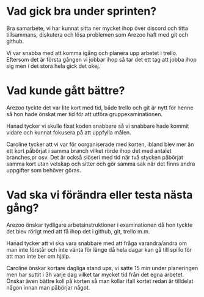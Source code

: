 # Vad gick bra under sprinten?
  Bra samarbete, vi har kunnat sitta ner mycket ihop över discord och titta tillsammans, diskutera och lösa problemen som Arezoo haft med git och github.
   
  Vi var snabba med att komma igång och planera upp arbetet i trello. Eftersom det är första gången vi jobbar ihop så tar det ett tag att jobba ihop sig men i det stora hela gick det okej.
    
# Vad kunde gått bättre?
Arezoo tyckte det var lite kort med tid, både trello och git är nytt för henne så hon hade önskat mer tid för att utföra gruppexaminationen.

Hanad tycker vi skulle fixat koden snabbare så vi snabbare hade kommit vidare och kunnat fokusera på att uppfylla målen.

Caroline tycker att vi var för oorganiserade med korten, ibland blev mer än ett kort påbörjat i samma branch vilket rörde ihop det med antalet branches,pr osv. Det är också slöseri med tid när två stycken påbörjat samma kort utan vetskap och sitter och gör samma sak när det finns andra uppgifter som behöver göras.
   
# Vad ska vi förändra eller testa nästa gång?
Arezoo önskar tydligare arbetsinstruktioner i examinationen då hon tyckte det blev rörigt med att få ihop det i github, git, trello m.m.

Hanad tycker att vi ska vara snabbare med att fråga varandra/andra om man inte förstår och inte vänta för länge då hela dagar kan gå till spillo för att man inte ber om hjälp.

Caroline önskar kortare dagliga stand ups, vi satte 15 min under planeringen men har suttit i 3h varje dag vilket tar mycket tid från det egna arbetet. Önskar även bättre koll på korten så man kollar ifall kortet redan är tilldelat någon innan man påbörjar något. 
